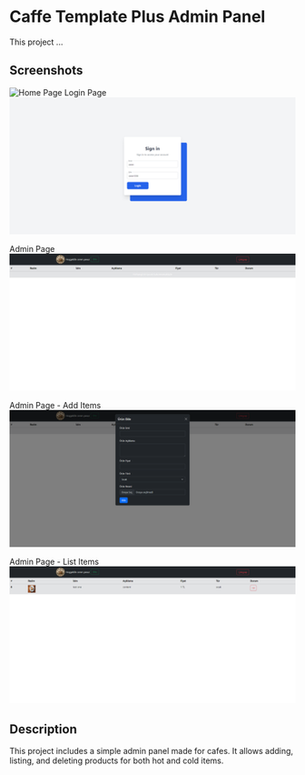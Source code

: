 # Caffe Template Plus Admin Panel

This project ...

## Screenshots

![Home Page](cafee_page_home.png)
Login Page
![Login Page](cafee_page_login.png)

Admin Page
![Admin Page](cafee_page_admin.png)

Admin Page - Add Items
![Admin Page - Add Items](cafee_page_admin_items_add.png)

Admin Page - List Items
![Admin Page - List Items](cafee_page_admin_items_list.png)

## Description

This project includes a simple admin panel made for cafes. It allows adding, listing, and deleting products for both hot and cold items.
